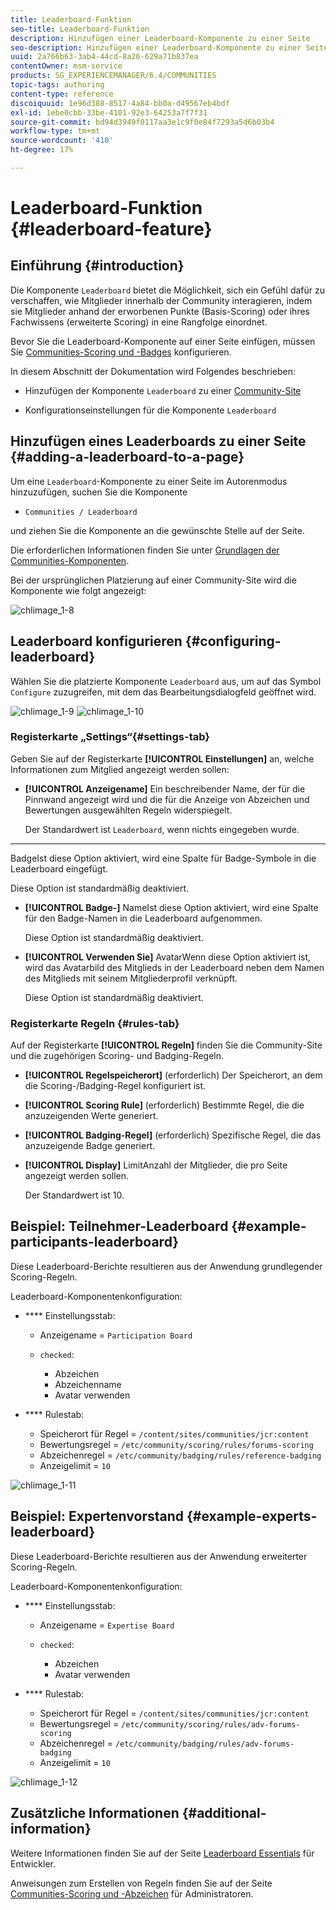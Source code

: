 ```yaml
---
title: Leaderboard-Funktion
seo-title: Leaderboard-Funktion
description: Hinzufügen einer Leaderboard-Komponente zu einer Seite
seo-description: Hinzufügen einer Leaderboard-Komponente zu einer Seite
uuid: 2a766b63-3ab4-44cd-8a26-629a71b837ea
contentOwner: msm-service
products: SG_EXPERIENCEMANAGER/6.4/COMMUNITIES
topic-tags: authoring
content-type: reference
discoiquuid: 1e96d388-8517-4a84-bb0a-d49567eb4bdf
exl-id: 1ebe0cbb-33be-4101-92e3-64253a7f7f31
source-git-commit: bd94d3949f0117aa3e1c9f0e84f7293a5d6b03b4
workflow-type: tm+mt
source-wordcount: '410'
ht-degree: 17%

---
```


# Leaderboard-Funktion {#leaderboard-feature}

## Einführung {#introduction}

Die Komponente `Leaderboard` bietet die Möglichkeit, sich ein Gefühl dafür zu verschaffen, wie Mitglieder innerhalb der Community interagieren, indem sie Mitglieder anhand der erworbenen Punkte (Basis-Scoring) oder ihres Fachwissens (erweiterte Scoring) in eine Rangfolge einordnet.

Bevor Sie die Leaderboard-Komponente auf einer Seite einfügen, müssen Sie [Communities-Scoring und -Badges](implementing-scoring.md) konfigurieren.

In diesem Abschnitt der Dokumentation wird Folgendes beschrieben:

* Hinzufügen der Komponente `Leaderboard` zu einer [Community-Site](overview.md#community-sites)

* Konfigurationseinstellungen für die Komponente `Leaderboard`

## Hinzufügen eines Leaderboards zu einer Seite {#adding-a-leaderboard-to-a-page}

Um eine `Leaderboard`-Komponente zu einer Seite im Autorenmodus hinzuzufügen, suchen Sie die Komponente

* `Communities / Leaderboard`

und ziehen Sie die Komponente an die gewünschte Stelle auf der Seite.

Die erforderlichen Informationen finden Sie unter [Grundlagen der Communities-Komponenten](basics.md).

Bei der ursprünglichen Platzierung auf einer Community-Site wird die Komponente wie folgt angezeigt:

![chlimage_1-8](assets/chlimage_1-8.png)

## Leaderboard konfigurieren {#configuring-leaderboard}

Wählen Sie die platzierte Komponente `Leaderboard` aus, um auf das Symbol `Configure` zuzugreifen, mit dem das Bearbeitungsdialogfeld geöffnet wird.

![chlimage_1-9](assets/chlimage_1-9.png) ![chlimage_1-10](assets/chlimage_1-10.png)

### Registerkarte „Settings“{#settings-tab}

Geben Sie auf der Registerkarte **[!UICONTROL Einstellungen]** an, welche Informationen zum Mitglied angezeigt werden sollen:

* **[!UICONTROL Anzeigename]**
Ein beschreibender Name, der für die Pinnwand angezeigt wird und die für die Anzeige von Abzeichen und Bewertungen ausgewählten Regeln widerspiegelt.

   Der Standardwert ist `Leaderboard`, wenn nichts eingegeben wurde.

* ****
BadgeIst diese Option aktiviert, wird eine Spalte für Badge-Symbole in die Leaderboard eingefügt.

   Diese Option ist standardmäßig deaktiviert.

* **[!UICONTROL Badge-]**
NameIst diese Option aktiviert, wird eine Spalte für den Badge-Namen in die Leaderboard aufgenommen.

   Diese Option ist standardmäßig deaktiviert.

* **[!UICONTROL Verwenden Sie]**
AvatarWenn diese Option aktiviert ist, wird das Avatarbild des Mitglieds in der Leaderboard neben dem Namen des Mitglieds mit seinem Mitgliederprofil verknüpft.

   Diese Option ist standardmäßig deaktiviert.

### Registerkarte Regeln {#rules-tab}

Auf der Registerkarte **[!UICONTROL Regeln]** finden Sie die Community-Site und die zugehörigen Scoring- und Badging-Regeln.

* **[!UICONTROL Regelspeicherort]**
 (erforderlich) Der Speicherort, an dem die Scoring-/Badging-Regel konfiguriert ist.

* **[!UICONTROL Scoring Rule]**
 (erforderlich) Bestimmte Regel, die die anzuzeigenden Werte generiert.

* **[!UICONTROL Badging-Regel]**
 (erforderlich) Spezifische Regel, die das anzuzeigende Badge generiert.

* **[!UICONTROL Display]**
LimitAnzahl der Mitglieder, die pro Seite angezeigt werden sollen.

   Der Standardwert ist 10.

## Beispiel: Teilnehmer-Leaderboard {#example-participants-leaderboard}

Diese Leaderboard-Berichte resultieren aus der Anwendung grundlegender Scoring-Regeln.

Leaderboard-Komponentenkonfiguration:

* **** Einstellungsstab:

   * Anzeigename = `Participation Board`
   * `checked`:

      * Abzeichen
      * Abzeichenname
      * Avatar verwenden

* **** Rulestab:

   * Speicherort für Regel = `/content/sites/communities/jcr:content`
   * Bewertungsregel = `/etc/community/scoring/rules/forums-scoring`
   * Abzeichenregel = `/etc/community/badging/rules/reference-badging`
   * Anzeigelimit = `10`

![chlimage_1-11](assets/chlimage_1-11.png)

## Beispiel: Expertenvorstand {#example-experts-leaderboard}

Diese Leaderboard-Berichte resultieren aus der Anwendung erweiterter Scoring-Regeln.

Leaderboard-Komponentenkonfiguration:

* **** Einstellungsstab:

   * Anzeigename = `Expertise Board`
   * `checked`:

      * Abzeichen
      * Avatar verwenden

* **** Rulestab:

   * Speicherort für Regel = `/content/sites/communities/jcr:content`
   * Bewertungsregel = `/etc/community/scoring/rules/adv-forums-scoring`
   * Abzeichenregel = `/etc/community/badging/rules/adv-forums-badging`
   * Anzeigelimit = `10`

![chlimage_1-12](assets/chlimage_1-12.png)

## Zusätzliche Informationen {#additional-information}

Weitere Informationen finden Sie auf der Seite [Leaderboard Essentials](leaderboard.md) für Entwickler.

Anweisungen zum Erstellen von Regeln finden Sie auf der Seite [Communities-Scoring und -Abzeichen](implementing-scoring.md) für Administratoren.
